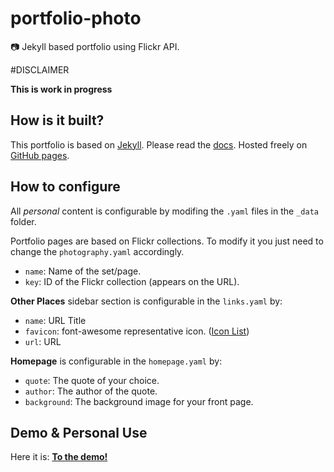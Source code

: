 # portfolio-photo
:camera: Jekyll based portfolio using Flickr API.

#DISCLAIMER

**This is work in progress**

## How is it built?

This portfolio is based on [Jekyll](https://jekyllrb.com/). Please read the [docs](https://jekyllrb.com/docs/home/).
Hosted freely on [GitHub pages](https://pages.github.com/).

## How to configure

All *personal* content is configurable by modifing the `.yaml` files in the `_data` folder.

Portfolio pages are based on Flickr collections. To modify it you just need to change the `photography.yaml` accordingly. 
- `name`: Name of the set/page.
- `key`: ID of the Flickr collection (appears on the URL).

**Other Places** sidebar section is configurable in the `links.yaml` by:
- `name`: URL Title
- `favicon`: font-awesome representative icon. ([Icon List](https://fortawesome.github.io/Font-Awesome/icons/))
- `url`: URL

**Homepage** is configurable in the `homepage.yaml` by:
- `quote`: The quote of your choice.
- `author`: The author of the quote.
- `background`: The background image for your front page.

## Demo & Personal Use

Here it is: [**To the demo!**](http://photos.thapasujan.com/)
